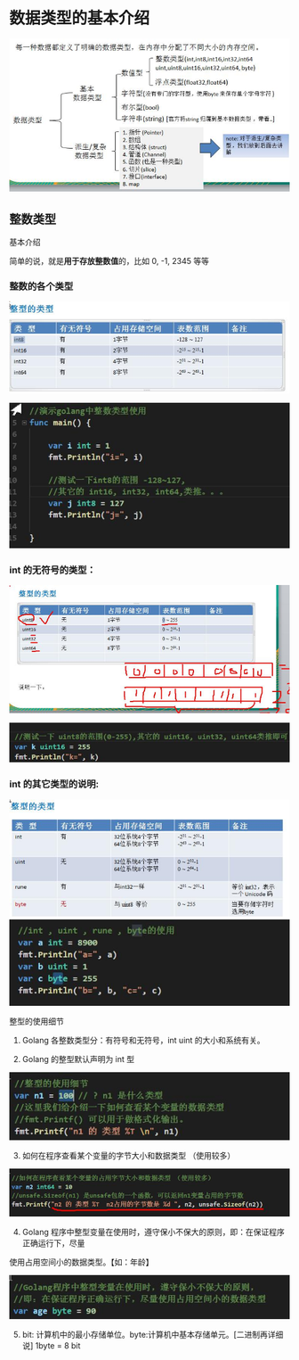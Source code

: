 # 数据类型的基本介绍 



<img src="image-20210713233524262-1626190540472.png" alt="image-20210713233524262" style="zoom:150%;" />

## 整数类型

基本介绍 

简单的说，就是**用于存放整数值**的，比如 0, -1, 2345 等等

### 整数的各个类型 

<img src="image-20210713233628818-1626190589576.png" alt="image-20210713233628818" style="zoom:150%;" />

![image-20210713233640760](image-20210713233640760-1626190602098.png)

### int 的无符号的类型：

![image-20210713233647568](image-20210713233647568-1626190615675.png)

<img src="image-20210713233733065-1626190657085.png" alt="image-20210713233733065" style="zoom:200%;" />

### int 的其它类型的说明: 

<img src="image-20210713233809607-1626190690555.png" alt="image-20210713233809607" style="zoom:200%;" />

<img src="image-20210713233824101-1626190705154.png" alt="image-20210713233824101" style="zoom:200%;" />

整型的使用细节 

1) Golang 各整数类型分：有符号和无符号，int uint 的大小和系统有关。 

2) Golang 的整型默认声明为 int 型 

<img src="image-20210713233919772-1626190760691.png" alt="image-20210713233919772" style="zoom:200%;" />

3) 如何在程序查看某个变量的字节大小和数据类型 （使用较多）

<img src="image-20210713233914449-1626190755505.png" alt="image-20210713233914449" style="zoom:200%;" />

4) Golang 程序中整型变量在使用时，遵守保小不保大的原则，即：在保证程序正确运行下，尽量 

使用占用空间小的数据类型。【如：年龄】 

<img src="image-20210713233907485-1626190748363.png" alt="image-20210713233907485" style="zoom:200%;" />

5) bit: 计算机中的最小存储单位。byte:计算机中基本存储单元。[二进制再详细说] 1byte = 8 bit 

